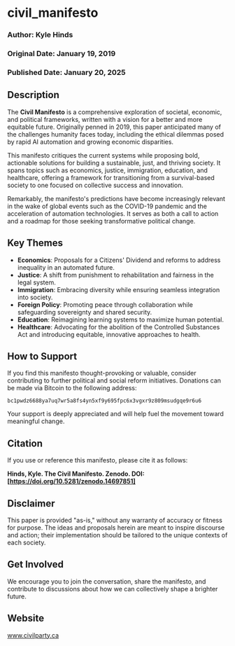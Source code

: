 # civil_manifesto

### Author: Kyle Hinds  
### Original Date: January 19, 2019  
### Published Date: January 20, 2025  

## Description
The **Civil Manifesto** is a comprehensive exploration of societal, economic, and political frameworks, written with a vision for a better and more equitable future. Originally penned in 2019, this paper anticipated many of the challenges humanity faces today, including the ethical dilemmas posed by rapid AI automation and growing economic disparities.

This manifesto critiques the current systems while proposing bold, actionable solutions for building a sustainable, just, and thriving society. It spans topics such as economics, justice, immigration, education, and healthcare, offering a framework for transitioning from a survival-based society to one focused on collective success and innovation.

Remarkably, the manifesto's predictions have become increasingly relevant in the wake of global events such as the COVID-19 pandemic and the acceleration of automation technologies. It serves as both a call to action and a roadmap for those seeking transformative political change.

## Key Themes
- **Economics**: Proposals for a Citizens' Dividend and reforms to address inequality in an automated future.
- **Justice**: A shift from punishment to rehabilitation and fairness in the legal system.
- **Immigration**: Embracing diversity while ensuring seamless integration into society.
- **Foreign Policy**: Promoting peace through collaboration while safeguarding sovereignty and shared security.
- **Education**: Reimagining learning systems to maximize human potential.
- **Healthcare**: Advocating for the abolition of the Controlled Substances Act and introducing equitable, innovative approaches to health.

## How to Support
If you find this manifesto thought-provoking or valuable, consider contributing to further political and social reform initiatives. Donations can be made via Bitcoin to the following address:  

`bc1pwdz6688ya7uq7wr5a8fs4yn5xf9y695fpc6x3vgxr9z809msudgqe9r6u6`

Your support is deeply appreciated and will help fuel the movement toward meaningful change.

## Citation
If you use or reference this manifesto, please cite it as follows:

**Hinds, Kyle. The Civil Manifesto. Zenodo. DOI: [https://doi.org/10.5281/zenodo.14697851]**  

## Disclaimer
This paper is provided \"as-is,\" without any warranty of accuracy or fitness for purpose. The ideas and proposals herein are meant to inspire discourse and action; their implementation should be tailored to the unique contexts of each society.

## Get Involved
We encourage you to join the conversation, share the manifesto, and contribute to discussions about how we can collectively shape a brighter future. 

## Website
www.civilparty.ca
